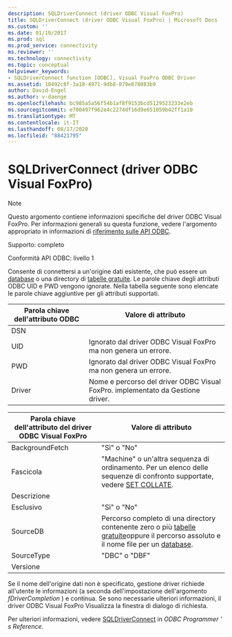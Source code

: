 ```yaml
---
description: SQLDriverConnect (driver ODBC Visual FoxPro)
title: SQLDriverConnect (driver ODBC Visual FoxPro) | Microsoft Docs
ms.custom: ''
ms.date: 01/19/2017
ms.prod: sql
ms.prod_service: connectivity
ms.reviewer: ''
ms.technology: connectivity
ms.topic: conceptual
helpviewer_keywords:
- SQLDriverConnect function [ODBC], Visual FoxPro ODBC Driver
ms.assetid: 10492c8f-3a18-4971-9db8-879e878083b9
author: David-Engel
ms.author: v-daenge
ms.openlocfilehash: bc985a5a56f54b1af8f9153bcd5129523233e2eb
ms.sourcegitcommit: e700497f962e4c2274df16d9e651059b42ff1a10
ms.translationtype: MT
ms.contentlocale: it-IT
ms.lasthandoff: 08/17/2020
ms.locfileid: "88421795"
---
```

# <a name="sqldriverconnect-visual-foxpro-odbc-driver"></a>SQLDriverConnect (driver ODBC Visual FoxPro)
> [!NOTE]  
>  Questo argomento contiene informazioni specifiche del driver ODBC Visual FoxPro. Per informazioni generali su questa funzione, vedere l'argomento appropriato in informazioni di [riferimento sulle API ODBC](../../odbc/reference/syntax/odbc-api-reference.md).  
  
 Supporto: completo  
  
 Conformità API ODBC: livello 1  
  
 Consente di connettersi a un'origine dati esistente, che può essere un [database](../../odbc/microsoft/visual-foxpro-terminology.md) o una directory di [tabelle gratuite](../../odbc/microsoft/visual-foxpro-terminology.md). Le parole chiave degli attributi ODBC UID e PWD vengono ignorate. Nella tabella seguente sono elencate le parole chiave aggiuntive per gli attributi supportati.  
  
|Parola chiave dell'attributo ODBC|Valore di attributo|  
|----------------------------|---------------------|  
|DSN||  
|UID|Ignorato dal driver ODBC Visual FoxPro ma non genera un errore.|  
|PWD|Ignorato dal driver ODBC Visual FoxPro ma non genera un errore.|  
|Driver|Nome e percorso del driver ODBC Visual FoxPro. implementato da Gestione driver.|  
  
|Parola chiave dell'attributo del driver ODBC Visual FoxPro|Valore di attributo|  
|-------------------------------------------------|---------------------|  
|BackgroundFetch|"Sì" o "No"|  
|Fascicola|"Machine" o un'altra sequenza di ordinamento. Per un elenco delle sequenze di confronto supportate, vedere [SET COLLATE](../../odbc/microsoft/set-collate-command.md).|  
|Descrizione||  
|Esclusivo|"Sì" o "No"|  
|SourceDB|Percorso completo di una directory contenente zero o più [tabelle gratuite](../../odbc/microsoft/visual-foxpro-terminology.md)oppure il percorso assoluto e il nome file per un [database](../../odbc/microsoft/visual-foxpro-terminology.md).|  
|SourceType|"DBC" o "DBF"|  
|Versione||  
  
 Se il nome dell'origine dati non è specificato, gestione driver richiede all'utente le informazioni (a seconda dell'impostazione dell'argomento *fDriverCompletion* ) e continua. Se sono necessarie ulteriori informazioni, il driver ODBC Visual FoxPro Visualizza la finestra di dialogo di richiesta.  
  
 Per ulteriori informazioni, vedere [SQLDriverConnect](../../odbc/reference/syntax/sqldriverconnect-function.md) in *ODBC Programmer ' s Reference*.
